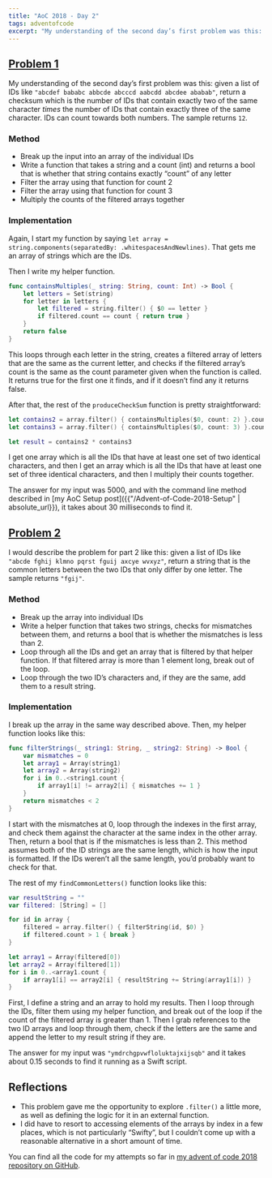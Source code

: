 ```yaml
---
title: "AoC 2018 - Day 2"
tags: adventofcode
excerpt: "My understanding of the second day’s first problem was this: given a list of IDs like `\"abcdef bababc abbcde abcccd aabcdd abcdee ababab\"`, return a checksum which is the number of IDs that contain exactly two of the same character *times* the number of IDs that contain exactly three of the same character."
---
```

## [Problem 1](https://adventofcode.com/2018/day/2)
My understanding of the second day’s first problem was this: given a list of IDs like `"abcdef bababc abbcde abcccd aabcdd abcdee ababab"`, return a checksum which is the number of IDs that contain exactly two of the same character *times* the number of IDs that contain exactly three of the same character. IDs can count towards both numbers. The sample returns `12`.

### Method
- Break up the input into an array of the individual IDs
- Write a function that takes a string and a count (int) and returns a bool that is whether that string contains exactly “count” of any letter
- Filter the array using that function for count 2
- Filter the array using that function for count 3
- Multiply the counts of the filtered arrays together

### Implementation
Again, I start my function by saying `let array = string.components(separatedBy: .whitespacesAndNewlines)`. That gets me an array of strings which are the IDs.

Then I write my helper function.
```swift
func containsMultiples(_ string: String, count: Int) -> Bool {
    let letters = Set(string)
    for letter in letters {
        let filtered = string.filter() { $0 == letter }
        if filtered.count == count { return true }
    }
    return false
}
```
This loops through each letter in the string, creates a filtered array of letters that are the same as the current letter, and checks if the filtered array’s count is the same as the count parameter given when the function is called. It returns true for the first one it finds, and if it doesn’t find any it returns false.

After that, the rest of the `produceCheckSum` function is pretty straightforward:
```swift
let contains2 = array.filter() { containsMultiples($0, count: 2) }.count
let contains3 = array.filter() { containsMultiples($0, count: 3) }.count

let result = contains2 * contains3
```
I get one array which is all the IDs that have at least one set of two identical characters, and then I get an array which is all the IDs that have at least one set of three identical characters, and then I multiply their counts together.

The answer for my input was 5000, and with the command line method described in [my AoC Setup post]({{"/Advent-of-Code-2018-Setup" | absolute_url}}), it takes about 30 milliseconds to find it.

## [Problem 2](https://adventofcode.com/2018/day/2#part2)
I would describe the problem for part 2 like this: given a list of IDs like `"abcde fghij klmno pqrst fguij axcye wvxyz"`, return a string that is the common letters between the two IDs that only differ by one letter. The sample returns `"fgij"`.

### Method
- Break up the array into individual IDs
- Write a helper function that takes two strings, checks for mismatches between them, and returns a bool that is whether the mismatches is less than 2.
- Loop through all the IDs and get an array that is filtered by that helper function. If that filtered array is more than 1 element long, break out of the loop.
- Loop through the two ID’s characters and, if they are the same, add them to a result string.

### Implementation
I break up the array in the same way described above. Then, my helper function looks like this:
```swift
func filterStrings(_ string1: String, _ string2: String) -> Bool {
    var mismatches = 0
    let array1 = Array(string1)
    let array2 = Array(string2)
    for i in 0..<string1.count {
        if array1[i] != array2[i] { mismatches += 1 }
    }
    return mismatches < 2
}
```
I start with the mismatches at 0, loop through the indexes in the first array, and check them against the character at the same index in the other array. Then, return a bool that is if the mismatches is less than 2. This method assumes both of the ID strings are the same length, which is how the input is formatted. If the IDs weren’t all the same length, you’d probably want to check for that.

The rest of my `findCommonLetters()` function looks like this:
```swift
var resultString = ""
var filtered: [String] = []

for id in array {
    filtered = array.filter() { filterString(id, $0) }
    if filtered.count > 1 { break }
}

let array1 = Array(filtered[0])
let array2 = Array(filtered[1])
for i in 0..<array1.count {
    if array1[i] == array2[i] { resultString += String(array1[i]) }
}
```
First, I define a string and an array to hold my results. Then I loop through the IDs, filter them using my helper function,  and break out of the loop if the count of the filtered array is greater than 1. Then I grab references to the two ID arrays and loop through them, check if the letters are the same and append the letter to my result string if they are.

The answer for my input was `"ymdrchgpvwfloluktajxijsqb"` and it takes about 0.15 seconds to find it running as a Swift script.

## Reflections
- This problem gave me the opportunity to explore `.filter()` a little more, as well as defining the logic for it in an external function.
- I did have to resort to accessing elements of the arrays by index in a few places, which is not particularly “Swifty”, but I couldn’t come up with a reasonable alternative in a short amount of time.

You can find all the code for my attempts so far in [my advent of code 2018 repository on GitHub](https://github.com/dillon-mce/advent-of-code-2018).

